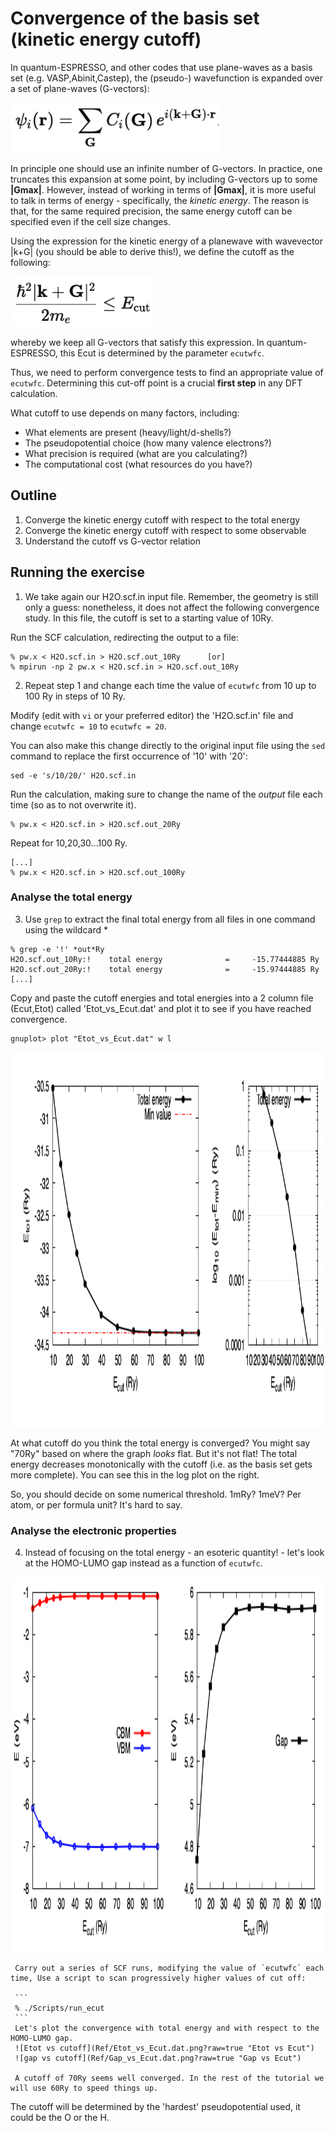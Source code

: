 # Convergence of the basis set (kinetic energy cutoff)

In quantum-ESPRESSO, and other codes that use plane-waves as a basis set (e.g. VASP,Abinit,Castep), the (pseudo-) wavefunction is expanded over a set of plane-waves (G-vectors):

<img src="Ref/basis.png" height="80"/>

In principle one should use an infinite number of G-vectors. In practice, one truncates this expansion at some point, by including G-vectors up to some **|Gmax|**. However, instead of working in terms of **|Gmax|**, it is more useful to talk in terms of energy - specifically, the _kinetic energy_. 
The reason is that, for the same required precision, the same energy cutoff can be specified even if the cell size changes.

Using the expression for the kinetic energy of a planewave with wavevector |k+G| (you should be able to derive this!), we define the cutoff as the following:  

<img src="Ref/cutoff.png" height="80"/>

whereby we keep all G-vectors that satisfy this expression.
In quantum-ESPRESSO, this Ecut is determined by the parameter `ecutwfc`. 

Thus, we need to perform convergence tests to find an appropriate value of `ecutwfc`.
Determining this cut-off point is a crucial **first step** in any DFT calculation.

What cutoff to use depends on many factors, including:
* What elements are present (heavy/light/d-shells?)
* The pseudopotential choice (how many valence electrons?)
* What precision is required (what are you calculating?)
* The computational cost (what resources do you have?)


## Outline
1. Converge the kinetic energy cutoff with respect to the total energy
2. Converge the kinetic energy cutoff with respect to some observable
3. Understand the cutoff vs G-vector relation

## Running the exercise

1. We take again our H2O.scf.in input file. Remember, the geometry is still only a guess: nonetheless, it does not affect the following convergence study. In this file, the cutoff is set to a starting value of 10Ry.

Run the SCF calculation, redirecting the output to a file:
```
% pw.x < H2O.scf.in > H2O.scf.out_10Ry		[or]
% mpirun -np 2 pw.x < H2O.scf.in > H2O.scf.out_10Ry
```
2. Repeat step 1 and change each time the value of `ecutwfc` from 10 up to 100 Ry in steps of 10 Ry. 

Modify (edit with `vi` or your preferred editor) the 'H2O.scf.in' file and change `ecutwfc = 10` to `ecutwfc = 20`.

You can also make this change directly to the original input file using the `sed` command to replace the first occurrence of '10' with '20':
```
sed -e 's/10/20/' H2O.scf.in
```
Run the calculation, making sure to change the name of the _output_ file each time (so as to not overwrite it).
```
% pw.x < H2O.scf.in > H2O.scf.out_20Ry
```
Repeat for 10,20,30...100 Ry.
```
[...]
% pw.x < H2O.scf.in > H2O.scf.out_100Ry
```

### Analyse the total energy

3. Use `grep` to extract the final total energy from all files in one command using the wildcard *
```
% grep -e '!' *out*Ry
H2O.scf.out_10Ry:!    total energy              =     -15.77444885 Ry
H2O.scf.out_20Ry:!    total energy              =     -15.97444885 Ry
[...]
```
Copy and paste the cutoff energies and total energies into a 2 column file (Ecut,Etot) called 'Etot_vs_Ecut.dat' and plot it to see if you have reached convergence.
```
gnuplot> plot "Etot_vs_Ecut.dat" w l
```
<img src="Ref/Etot_vs_Ecut-script.dat.png" height="600"/>

At what cutoff do you think the total energy is converged? You might say "70Ry" based on where the graph _looks_ flat. But it's not flat! The total energy decreases monotonically with the cutoff (i.e. as the basis set gets more complete). You can see this in the log plot on the right. 

So, you should decide on some numerical threshold. 1mRy? 1meV? Per atom, or per formula unit? It's hard to say.

### Analyse the electronic properties

4. Instead of focusing on the total energy - an esoteric quantity! - let's look at the HOMO-LUMO gap instead as a function of `ecutwfc`.


<img src="Ref/Gap_vs_Ecut-script.dat.png" height="600"/>






     Carry out a series of SCF runs, modifying the value of `ecutwfc` each time, Use a script to scan progressively higher values of cut off:

     ```
     % ./Scripts/run_ecut
     ```
     Let's plot the convergence with total energy and with respect to the HOMO-LUMO gap.
     ![Etot vs cutoff](Ref/Etot_vs_Ecut.dat.png?raw=true "Etot vs Ecut")
     ![gap vs cutoff](Ref/Gap_vs_Ecut.dat.png?raw=true "Gap vs Ecut")

     A cutoff of 70Ry seems well converged. In the rest of the tutorial we will use 60Ry to speed things up.


The cutoff will be determined by the 'hardest' pseudopotential used, it could be the O or the H. 

